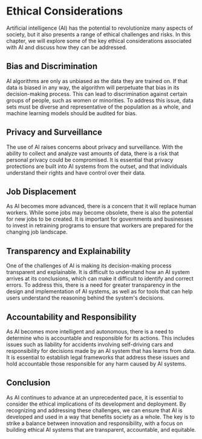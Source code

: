 Ethical Considerations
==========================================================================

Artificial intelligence (AI) has the potential to revolutionize many aspects of society, but it also presents a range of ethical challenges and risks. In this chapter, we will explore some of the key ethical considerations associated with AI and discuss how they can be addressed.

Bias and Discrimination
-----------------------

AI algorithms are only as unbiased as the data they are trained on. If that data is biased in any way, the algorithm will perpetuate that bias in its decision-making process. This can lead to discrimination against certain groups of people, such as women or minorities. To address this issue, data sets must be diverse and representative of the population as a whole, and machine learning models should be audited for bias.

Privacy and Surveillance
------------------------

The use of AI raises concerns about privacy and surveillance. With the ability to collect and analyze vast amounts of data, there is a risk that personal privacy could be compromised. It is essential that privacy protections are built into AI systems from the outset, and that individuals understand their rights and have control over their data.

Job Displacement
----------------

As AI becomes more advanced, there is a concern that it will replace human workers. While some jobs may become obsolete, there is also the potential for new jobs to be created. It is important for governments and businesses to invest in retraining programs to ensure that workers are prepared for the changing job landscape.

Transparency and Explainability
-------------------------------

One of the challenges of AI is making its decision-making process transparent and explainable. It is difficult to understand how an AI system arrives at its conclusions, which can make it difficult to identify and correct errors. To address this, there is a need for greater transparency in the design and implementation of AI systems, as well as for tools that can help users understand the reasoning behind the system's decisions.

Accountability and Responsibility
---------------------------------

As AI becomes more intelligent and autonomous, there is a need to determine who is accountable and responsible for its actions. This includes issues such as liability for accidents involving self-driving cars and responsibility for decisions made by an AI system that has learns from data. It is essential to establish legal frameworks that address these issues and hold accountable those responsible for any harm caused by AI systems.

Conclusion
----------

As AI continues to advance at an unprecedented pace, it is essential to consider the ethical implications of its development and deployment. By recognizing and addressing these challenges, we can ensure that AI is developed and used in a way that benefits society as a whole. The key is to strike a balance between innovation and responsibility, with a focus on building ethical AI systems that are transparent, accountable, and equitable.
